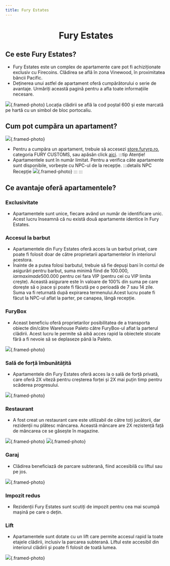 ```yaml
---
title: Fury Estates
---
```


# <span class="title-font"><center>Fury Estates</center></span>

## <span class="header-font">Ce este Fury Estates?</span>

- Fury Estates este un complex de apartamente care pot fi achiziționate exclusiv cu Firecoins. Clădirea se află în zona Vinewood, în proximitatea băncii Pacific.
- Deținerea unui astfel de apartament oferă cumpărătorului o serie de avantaje. Urmăriți această pagină pentru a afla toate informațiile necesare.

![](https://i.imgur.com/1EUdVU2.png){.framed-photo}
Locația clădirii se află la cod poștal 600 și este marcată pe hartă cu un simbol de bloc portocaliu.

## <span class="header-font">Cum pot cumpăra un apartament?</span>

![](https://i.imgur.com/uRNgmaP.jpeg){.framed-photo}

- Pentru a cumpăra un apartament, trebuie să accesezi [store.furyrp.ro](https://store.furyrp.ro/package/6888790), categoria FURY CUSTOMS, sau apăsân click [aici](https://store.furyrp.ro/package/6888790).
:::tip Atenție!
- Apartamentele sunt în număr limitat. Pentru a verifica câte apartamente sunt disponibile, vorbește cu NPC-ul de la recepție.
:::details NPC Recepție
![](https://i.imgur.com/ONKf5ho.png){.framed-photo}
:::
:::

## <span class="header-font">Ce avantaje oferă apartamentele?</span>

### <span class="title-font">Exclusivitate</span>
- Apartamentele sunt unice, fiecare având un număr de identificare unic. Acest lucru înseamnă că nu există două apartamente identice în Fury Estates.

### <span class="title-font">Accesul la barbut</span>
- Apartamentele din Fury Estates oferă acces la un barbut privat, care poate fi folosit doar de către proprietarii apartamentelor în interiorul acestora.
- Înainte de a putea folosi barbutul, trebuie să fie depuși bani în contul de asigurări pentru barbut, suma minimă fiind de 100.000$, iar maxima de 500.000$ pentru cei fara VIP (pentru cei cu VIP limita crește). Această asigurare este în valoare de 100% din suma pe care dorește să o joace și poate fi făcută pe o perioadă de 7 sau 14 zile. Suma va fi returnată după expirarea termenului.Acest lucru poate fi făcut la NPC-ul aflat la parter, pe canapea, lângă recepție.

### <span class="title-font">FuryBox</span>
- Aceast beneficiu oferă proprietarilor posibilitatea de a transporta obiecte din/către Warehouse Paleto către FuryBox-ul aflat la parterul clădirii. Acest lucru le permite să aibă acces rapid la obiectele stocate fără a fi nevoie să se deplaseze până la Paleto.

![](https://i.imgur.com/vQ5XrRM.png){.framed-photo}

### <span class="header-font">Sală de forță îmbunătățită</span>
- Apartamentele din Fury Estates oferă acces la o sală de forță privată, care oferă 2X viteză pentru creșterea forței și 2X mai puțin timp pentru scăderea progresului.

![](https://i.imgur.com/9hHjRBc.png){.framed-photo}

### <span class="header-font">Restaurant</span>
- A fost creat un restaurant care este utilizabil de către toți jucătorii, dar rezidenții nu plătesc mâncarea. Această mâncare are 2X rezistență față de mâncarea ce se găsește în magazine.

![](https://i.imgur.com/b7UHx9D.png){.framed-photo}
![](https://i.imgur.com/VrNKDhr.png){.framed-photo}


### <span class="header-font">Garaj</span>
- Clădirea beneficiază de parcare subterană, fiind accesibilă cu liftul sau pe jos.

![](https://i.imgur.com/96q6smb.png){.framed-photo}

### Impozit redus
- Rezidenții Fury Estates sunt scutiți de impozit pentru cea mai scumpă mașină pe care o dețin.

### <span class="title-font">Lift</span>
- Apartamentele sunt dotate cu un lift care permite accesul rapid la toate etajele clădirii, inclusiv la parcarea subterană. Liftul este accesibil din interiorul clădirii și poate fi folosit de toată lumea.

![](https://i.imgur.com/ldbDswK.png){.framed-photo}
